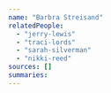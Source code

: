 ```yaml
---
name: "Barbra Streisand"
relatedPeople:
  - "jerry-lewis"
  - "traci-lords"
  - "sarah-silverman"
  - "nikki-reed"
sources: []
summaries:
---
```


